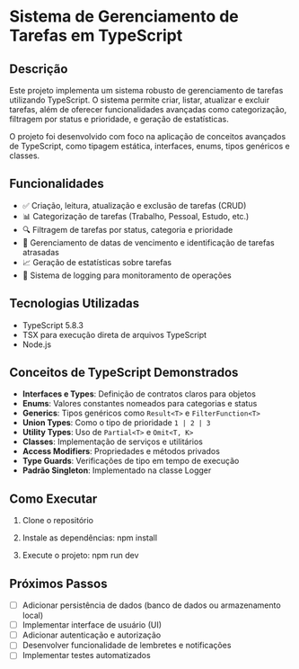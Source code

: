 # Sistema de Gerenciamento de Tarefas em TypeScript

## Descrição

Este projeto implementa um sistema robusto de gerenciamento de tarefas utilizando TypeScript. O sistema permite criar, listar, atualizar e excluir tarefas, além de oferecer funcionalidades avançadas como categorização, filtragem por status e prioridade, e geração de estatísticas.

O projeto foi desenvolvido com foco na aplicação de conceitos avançados de TypeScript, como tipagem estática, interfaces, enums, tipos genéricos e classes.

## Funcionalidades

- ✅ Criação, leitura, atualização e exclusão de tarefas (CRUD)
- 📊 Categorização de tarefas (Trabalho, Pessoal, Estudo, etc.)
- 🔍 Filtragem de tarefas por status, categoria e prioridade
- 📅 Gerenciamento de datas de vencimento e identificação de tarefas atrasadas
- 📈 Geração de estatísticas sobre tarefas
- 🧩 Sistema de logging para monitoramento de operações

## Tecnologias Utilizadas

- TypeScript 5.8.3
- TSX para execução direta de arquivos TypeScript
- Node.js

## Conceitos de TypeScript Demonstrados

- **Interfaces e Types**: Definição de contratos claros para objetos
- **Enums**: Valores constantes nomeados para categorias e status
- **Generics**: Tipos genéricos como `Result<T>` e `FilterFunction<T>`
- **Union Types**: Como o tipo de prioridade `1 | 2 | 3`
- **Utility Types**: Uso de `Partial<T>` e `Omit<T, K>`
- **Classes**: Implementação de serviços e utilitários
- **Access Modifiers**: Propriedades e métodos privados
- **Type Guards**: Verificações de tipo em tempo de execução
- **Padrão Singleton**: Implementado na classe Logger

## Como Executar

1. Clone o repositório

2. Instale as dependências:
npm install

3. Execute o projeto:
npm run dev


## Próximos Passos

- [ ] Adicionar persistência de dados (banco de dados ou armazenamento local)
- [ ] Implementar interface de usuário (UI)
- [ ] Adicionar autenticação e autorização
- [ ] Desenvolver funcionalidade de lembretes e notificações
- [ ] Implementar testes automatizados
